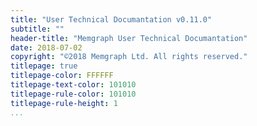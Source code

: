 ```yaml
---
title: "User Technical Documantation v0.11.0"
subtitle: ""
header-title: "Memgraph User Technical Documantation"
date: 2018-07-02
copyright: "©2018 Memgraph Ltd. All rights reserved."
titlepage: true
titlepage-color: FFFFFF
titlepage-text-color: 101010
titlepage-rule-color: 101010
titlepage-rule-height: 1
...
```

